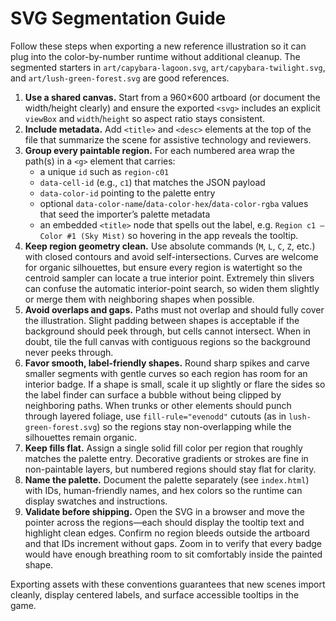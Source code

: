 # SVG Segmentation Guide

Follow these steps when exporting a new reference illustration so it can plug into the color-by-number runtime without additional cleanup. The segmented starters in `art/capybara-lagoon.svg`, `art/capybara-twilight.svg`, and `art/lush-green-forest.svg` are good references.

1. **Use a shared canvas.** Start from a 960×600 artboard (or document the width/height clearly) and ensure the exported `<svg>` includes an explicit `viewBox` and `width`/`height` so aspect ratio stays consistent.
2. **Include metadata.** Add `<title>` and `<desc>` elements at the top of the file that summarize the scene for assistive technology and reviewers.
3. **Group every paintable region.** For each numbered area wrap the path(s) in a `<g>` element that carries:
   - a unique `id` such as `region-c01`
   - `data-cell-id` (e.g., `c1`) that matches the JSON payload
   - `data-color-id` pointing to the palette entry
   - optional `data-color-name`/`data-color-hex`/`data-color-rgba` values that seed the importer’s palette metadata
   - an embedded `<title>` node that spells out the label, e.g. `Region c1 – Color #1 (Sky Mist)` so hovering in the app reveals the tooltip.
4. **Keep region geometry clean.** Use absolute commands (`M`, `L`, `C`, `Z`, etc.) with closed contours and avoid self-intersections. Curves are welcome for organic silhouettes, but ensure every region is watertight so the centroid sampler can locate a true interior point. Extremely thin slivers can confuse the automatic interior-point search, so widen them slightly or merge them with neighboring shapes when possible.
5. **Avoid overlaps and gaps.** Paths must not overlap and should fully cover the illustration. Slight padding between shapes is acceptable if the background should peek through, but cells cannot intersect. When in doubt, tile the full canvas with contiguous regions so the background never peeks through.
6. **Favor smooth, label-friendly shapes.** Round sharp spikes and carve smaller segments with gentle curves so each region has room for an interior badge. If a shape is small, scale it up slightly or flare the sides so the label finder can surface a bubble without being clipped by neighboring paths. When trunks or other elements should punch through layered foliage, use `fill-rule="evenodd"` cutouts (as in `lush-green-forest.svg`) so the regions stay non-overlapping while the silhouettes remain organic.
7. **Keep fills flat.** Assign a single solid fill color per region that roughly matches the palette entry. Decorative gradients or strokes are fine in non-paintable layers, but numbered regions should stay flat for clarity.
8. **Name the palette.** Document the palette separately (see `index.html`) with IDs, human-friendly names, and hex colors so the runtime can display swatches and instructions.
9. **Validate before shipping.** Open the SVG in a browser and move the pointer across the regions—each should display the tooltip text and highlight clean edges. Confirm no region bleeds outside the artboard and that IDs increment without gaps. Zoom in to verify that every badge would have enough breathing room to sit comfortably inside the painted shape.

Exporting assets with these conventions guarantees that new scenes import cleanly, display centered labels, and surface accessible tooltips in the game.
